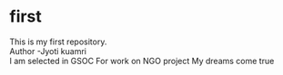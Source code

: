 # first
This is my first repository.
<br>
Author -Jyoti kuamri
<br>
I am selected in GSOC For work on NGO project My dreams come true
